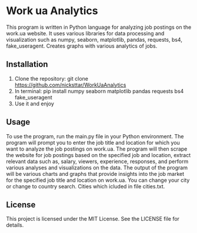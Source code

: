 # Work ua Analytics
This program is written in Python language for analyzing job postings on the work.ua website. It uses various libraries for data processing and visualization such as numpy, seaborn, matplotlib, pandas, requests, bs4, fake_useragent. Creates graphs with various analytics of jobs.

## Installation
1. Clone the repository: git clone https://github.com/nicksttar/WorkUaAnalytics
2. In terminal: pip install numpy seaborn matplotlib pandas requests bs4 fake_useragent
3. Use it and enjoy

## Usage
To use the program, run the main.py file in your Python environment. The program will prompt you to enter the job title and location for which you want to analyze the job postings on work.ua.
The program will then scrape the website for job postings based on the specified job and location, extract relevant data such as, salary, viewers, experience, responses, and perform various analyses and visualizations on the data.
The output of the program will be various charts and graphs that provide insights into the job market for the specified job title and location on work.ua. You can change your city or change to country search. Cities which icluded in file cities.txt.

## License
This project is licensed under the MIT License. See the LICENSE file for details.
